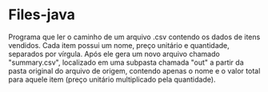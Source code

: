 # Files-java

Programa que ler o caminho de um arquivo .csv contendo os dados de itens vendidos. Cada item possui um nome, preço unitário e quantidade, separados por vírgula. Após ele gera um novo arquivo chamado "summary.csv", localizado em uma subpasta chamada "out" a partir da pasta original do arquivo de origem, contendo apenas o nome e o valor total para aquele item (preço unitário multiplicado pela quantidade).